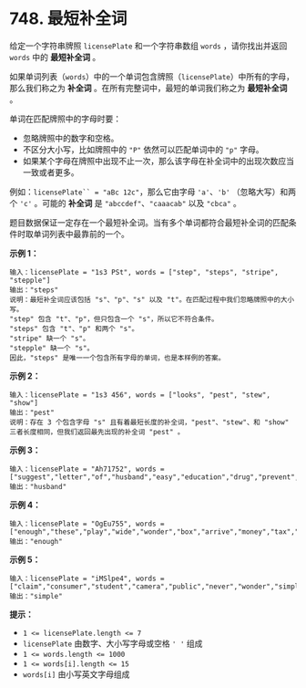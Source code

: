 # 748. 最短补全词

给定一个字符串牌照 `licensePlate` 和一个字符串数组 `words` ，请你找出并返回 `words` 中的 **最短补全词** 。

如果单词列表（`words`）中的一个单词包含牌照（`licensePlate`）中所有的字母，那么我们称之为 **补全词** 。在所有完整词中，最短的单词我们称之为 **最短补全词** 。

单词在匹配牌照中的字母时要：

- 忽略牌照中的数字和空格。
- 不区分大小写，比如牌照中的 `"P"` 依然可以匹配单词中的 `"p"` 字母。
- 如果某个字母在牌照中出现不止一次，那么该字母在补全词中的出现次数应当一致或者更多。

例如：`licensePlate`` = "aBc 12c"`，那么它由字母 `'a'`、`'b'` （忽略大写）和两个 `'c'` 。可能的 **补全词** 是 `"abccdef"`、`"caaacab"` 以及 `"cbca"` 。

题目数据保证一定存在一个最短补全词。当有多个单词都符合最短补全词的匹配条件时取单词列表中最靠前的一个。

**示例 1：**

```()
输入：licensePlate = "1s3 PSt", words = ["step", "steps", "stripe", "stepple"]
输出："steps"
说明：最短补全词应该包括 "s"、"p"、"s" 以及 "t"。在匹配过程中我们忽略牌照中的大小写。
"step" 包含 "t"、"p"，但只包含一个 "s"，所以它不符合条件。
"steps" 包含 "t"、"p" 和两个 "s"。
"stripe" 缺一个 "s"。
"stepple" 缺一个 "s"。
因此，"steps" 是唯一一个包含所有字母的单词，也是本样例的答案。
```

**示例 2：**

```()
输入：licensePlate = "1s3 456", words = ["looks", "pest", "stew", "show"]
输出："pest"
说明：存在 3 个包含字母 "s" 且有着最短长度的补全词，"pest"、"stew"、和 "show" 三者长度相同，但我们返回最先出现的补全词 "pest" 。
```

**示例 3：**

```()
输入：licensePlate = "Ah71752", words = ["suggest","letter","of","husband","easy","education","drug","prevent","writer","old"]
输出："husband"
```

**示例 4：**

```()
输入：licensePlate = "OgEu755", words = ["enough","these","play","wide","wonder","box","arrive","money","tax","thus"]
输出："enough"
```

**示例 5：**

```()
输入：licensePlate = "iMSlpe4", words = ["claim","consumer","student","camera","public","never","wonder","simple","thought","use"]
输出："simple"
```

**提示：**

- `1 <= licensePlate.length <= 7`
- `licensePlate` 由数字、大小写字母或空格 `' '` 组成
- `1 <= words.length <= 1000`
- `1 <= words[i].length <= 15`
- `words[i]` 由小写英文字母组成
